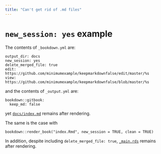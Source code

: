 ```yaml
--- 
title: "Can't get rid of .md files"
---
```


# `new_session: yes` example

The contents of `_bookdown.yml` are:


```
output_dir: docs
new_session: yes
delete_merged_file: true
edit: https://github.com/minimumexample/keepmarkdownfalse/edit/master/%s
view: https://github.com/minimumexample/keepmarkdownfalse/blob/master/%s
```

and the contents of `_output.yml` are:


```
bookdown::gitbook:
  keep_md: false
```

yet [`docs/index.md`](https://github.com/minimumexample/keepmarkdownfalse/blob/master/docs/index.md) remains after rendering.

The same is the case with

`bookdown::render_book("index.Rmd", new_session = TRUE, clean = TRUE)`

In addition, despite including `delete_merged_file: true`, [`_main.rds`](https://github.com/minimumexample/keepmarkdownfalse/blob/master/_main.rds) remains after rendering.
